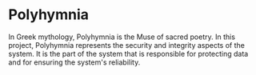 # Polyhymnia

In Greek mythology, Polyhymnia is the Muse of sacred poetry. In this project, Polyhymnia represents the security and integrity aspects of the system. It is the part of the system that is responsible for protecting data and for ensuring the system's reliability.

